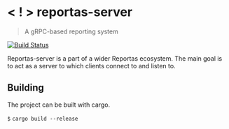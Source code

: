 # < ! > reportas-server
> A gRPC-based reporting system

[![Build Status](http://3.70.24.121/api/badges/quutio/reportas-server/status.svg)](http://3.70.24.121/quutio/reportas-server)

Reportas-server is a part of a wider Reportas ecosystem. 
The main goal is to act as a server to which clients connect to and listen to. 

## Building

The project can be built with cargo.

`$` `cargo build --release`

